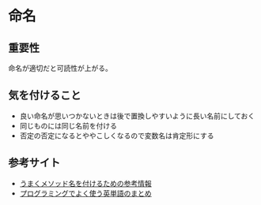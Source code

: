 # 命名

## 重要性
命名が適切だと可読性が上がる。

## 気を付けること
- 良い命名が思いつかないときは後で置換しやすいように長い名前にしておく
- 同じものには同じ名前を付ける
- 否定の否定になるとややこしくなるので変数名は肯定形にする

## 参考サイト
- [うまくメソッド名を付けるための参考情報](https://qiita.com/KeithYokoma/items/2193cf79ba76563e3db6)
- [プログラミングでよく使う英単語のまとめ](https://qiita.com/Ted-HM/items/7dde25dcffae4cdc7923)
